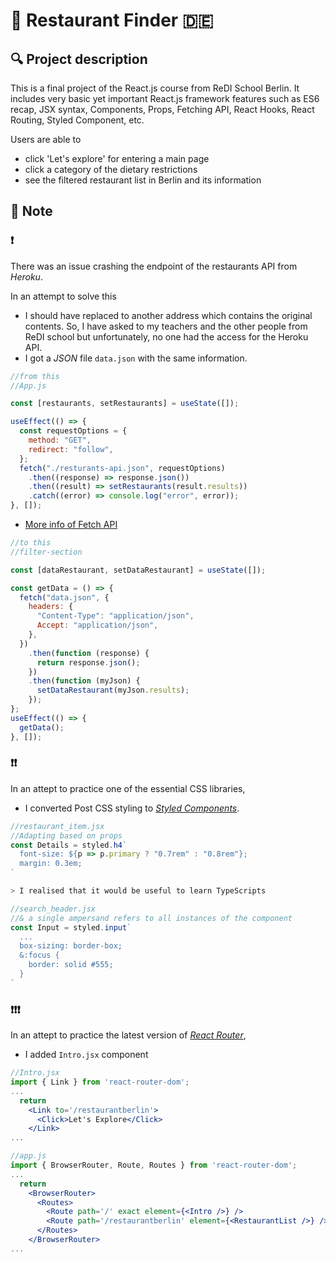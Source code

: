 # 🧆 Restaurant Finder 🇩🇪

## 🔍 Project description

This is a final project of the React.js course from ReDI School Berlin. It includes very basic yet important React.js framework features such as ES6 recap, JSX syntax, Components, Props, Fetching API, React Hooks, React Routing, Styled Component, etc.

Users are able to

- click 'Let's explore' for entering a main page
- click a category of the dietary restrictions
- see the filtered restaurant list in Berlin and its information

## 🔨 Note

### ❗️

There was an issue crashing the endpoint of the restaurants API from _Heroku_.

In an attempt to solve this

- I should have replaced to another address which contains the original contents. So, I have asked to my teachers and the other people from ReDI school but unfortunately, no one had the access for the Heroku API.
- I got a _JSON_ file `data.json` with the same information.

```jsx
//from this
//App.js

const [restaurants, setRestaurants] = useState([]);

useEffect(() => {
  const requestOptions = {
    method: "GET",
    redirect: "follow",
  };
  fetch("./resturants-api.json", requestOptions)
    .then((response) => response.json())
    .then((result) => setRestaurants(result.results))
    .catch((error) => console.log("error", error));
}, []);
```

- [More info of Fetch API](https://developer.mozilla.org/en-US/docs/Web/API/Fetch_API)

```jsx
//to this
//filter-section

const [dataRestaurant, setDataRestaurant] = useState([]);

const getData = () => {
  fetch("data.json", {
    headers: {
      "Content-Type": "application/json",
      Accept: "application/json",
    },
  })
    .then(function (response) {
      return response.json();
    })
    .then(function (myJson) {
      setDataRestaurant(myJson.results);
    });
};
useEffect(() => {
  getData();
}, []);
```

### ❗️❗️

In an attept to practice one of the essential CSS libraries,

- I converted Post CSS styling to _[Styled Components](https://styled-components.com/docs/basics)_.

```jsx
//restaurant_item.jsx
//Adapting based on props
const Details = styled.h4`
  font-size: ${p => p.primary ? "0.7rem" : "0.8rem"};
  margin: 0.3em;
`

> I realised that it would be useful to learn TypeScripts

//search_header.jsx
//& a single ampersand refers to all instances of the component
const Input = styled.input`
  ...
  box-sizing: border-box;
  &:focus {
    border: solid #555;
  }
`
```

### ❗️❗️❗️

In an attept to practice the latest version of _[React Router](https://reactrouter.com/en/main/start/overview)_,

- I added `Intro.jsx` component

```jsx
//Intro.jsx
import { Link } from 'react-router-dom';
...
  return
    <Link to='/restaurantberlin'>
      <Click>Let's Explore</Click>
    </Link>
...
```

```jsx
//app.js
import { BrowserRouter, Route, Routes } from 'react-router-dom';
...
  return
    <BrowserRouter>
      <Routes>
        <Route path='/' exact element={<Intro />} />
        <Route path='/restaurantberlin' element={<RestaurantList />} />
      </Routes>
    </BrowserRouter>
...
```
